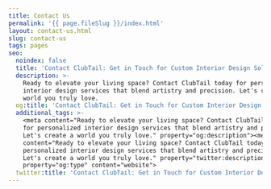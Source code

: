 ```yaml
---
title: Contact Us
permalink: '{{ page.fileSlug }}/index.html'
layout: contact-us.html
slug: contact-us
tags: pages
seo:
  noindex: false
  title: 'Contact ClubTail: Get in Touch for Custom Interior Design Solutions'
  description: >-
    Ready to elevate your living space? Contact ClubTail today for personalized
    interior design services that blend artistry and precision. Let's create a
    world you truly love.
  og:title: 'Contact ClubTail: Get in Touch for Custom Interior Design Solutions'
  additional_tags: >-
    <meta content="Ready to elevate your living space? Contact ClubTail today
    for personalized interior design services that blend artistry and precision.
    Let's create a world you truly love." property="og:description"><meta
    content="Ready to elevate your living space? Contact ClubTail today for
    personalized interior design services that blend artistry and precision.
    Let's create a world you truly love." property="twitter:description"><meta
    property="og:type" content="website">
  twitter:title: 'Contact ClubTail: Get in Touch for Custom Interior Design Solutions'
---
```



